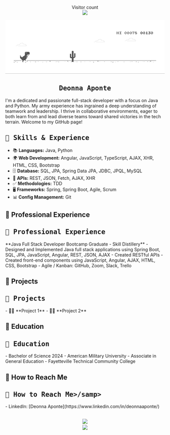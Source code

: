 <!--
**Deonnaa/Deonnaa** is a ✨ _special_ ✨ repository because its `README.md` (this file) appears on your GitHub profile.

Here are some ideas to get you started:

- 🔭 I’m currently working on ...
- 🌱 I’m currently learning ...
- 👯 I’m looking to collaborate on ...
- 🤔 I’m looking for help with ...
- 💬 Ask me about ...
- 📫 How to reach me: ...
- 😄 Pronouns: ...
- ⚡ Fun fact: ...
-->

<p align="center"> 
  Visitor count<br>
  <img src="https://profile-counter.glitch.me/Deonnaa/count.svg" />
</p>

![](https://github.com/Deonnaa/Deonnaa/blob/main/dino.gif)

<h2 align='center'><samp><strong>Deonna Aponte</strong></samp></h2>

I'm a dedicated and passionate full-stack developer with a focus on Java and Python. My army experience has ingrained a deep understanding of teamwork and leadership. I thrive in collaborative environments, eager to both learn from and lead diverse teams toward shared victories in the tech terrain. Welcome to my GitHub page!

<!--## 📂 Skills & Experience-->
<h2><samp>📂 Skills & Experience</samp></h2>

- 📚 **Languages:** Java, Python
- 🌍 **Web Development:** Angular, JavaScript, TypeScript, AJAX, XHR, HTML, CSS, Bootstrap
- 🗄️ **Database:** SQL, JPA, Spring Data JPA, JDBC, JPQL, MySQL
- 🔌 **APIs:** REST, JSON, Fetch, AJAX, XHR
- ✅ **Methodologies:** TDD
- 🖥️ **Frameworks:** Spring, Spring Boot, Agile, Scrum
- 📊 **Config Management:** Git

<!--
## 📂 GitHub Stats
| <a href="https://github.com/Deonnaa/github-readme-stats"><img align="center" src="https://github-readme-stats.vercel.app/api?username=Deonnaa&show_icons=true&theme=buefy&hide_border=true" alt="Deonna's github stats" /></a> | <a href="https://github.com/Deonnaa/github-readme-stats"><img align="center" src="https://github-readme-stats.vercel.app/api/top-langs/?username=Deonnaa&layout=compact&theme=buefy&hide_border=true" /></a> |
| ------------- | ------------- |
-->

## 📂 Professional Experience
<h2><samp>📂 Professional Experience</samp></h2>
**Java Full Stack Developer Bootcamp Graduate - Skill Distillery**
- Designed and Implemented Java full stack applications using Spring Boot, SQL, JPA, JavaScript, Angular, REST, JSON, AJAX
- Created RESTful APIs
- Created front-end components using JavaScript, Angular, AJAX, HTML, CSS, Bootstrap
- Agile / Kanban: GitHub, Zoom, Slack, Trello

## 📂 Projects
<h2><samp>📂 Projects</samp></h2>
- 👨‍💻 **Project 1**
- 👨‍💻 **Project 2**

## 📂 Education
<h2><samp>📂 Education</samp></h2>
- Bachelor of Science 2024 - American Military University
- Associate in General Education - Fayetteville Technical Community College

## 📂 How to Reach Me
<h2><samp>📂 How to Reach Me>/samp></h2>
- LinkedIn: [Deonna Aponte](https://www.linkedin.com/in/deonnaaponte/)

<br>
<br>

<p align="center">
  <a href="https://skillicons.dev">
    <img src="https://skillicons.dev/icons?i=java,py,js,typescript,github,mysql,aws,html,css,figma" /><br>
    <img src="https://skillicons.dev/icons?i=eclipse,spring,vscode,angular,bootstrap,gradle,postman" />
  </a>
</p>
